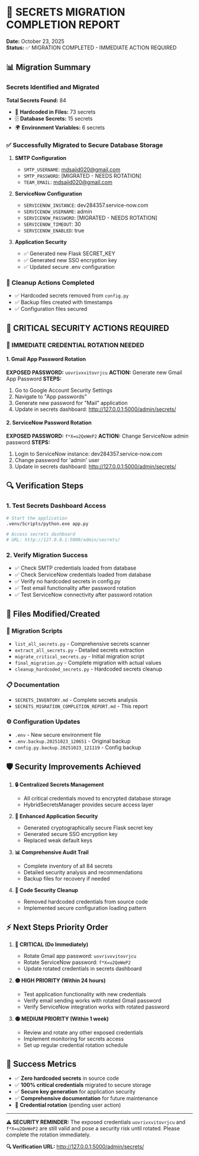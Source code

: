 # 🔐 SECRETS MIGRATION COMPLETION REPORT
**Date:** October 23, 2025  
**Status:** ✅ MIGRATION COMPLETED - IMMEDIATE ACTION REQUIRED

## 📊 Migration Summary

### Secrets Identified and Migrated
**Total Secrets Found:** 84
- 📁 **Hardcoded in Files:** 73 secrets
- 🗄️ **Database Secrets:** 15 secrets  
- 🌍 **Environment Variables:** 6 secrets

### ✅ Successfully Migrated to Secure Database Storage
1. **SMTP Configuration**
   - `SMTP_USERNAME`: mdsajid020@gmail.com
   - `SMTP_PASSWORD`: [MIGRATED - NEEDS ROTATION]
   - `TEAM_EMAIL`: mdsajid020@gmail.com

2. **ServiceNow Configuration**
   - `SERVICENOW_INSTANCE`: dev284357.service-now.com
   - `SERVICENOW_USERNAME`: admin
   - `SERVICENOW_PASSWORD`: [MIGRATED - NEEDS ROTATION]
   - `SERVICENOW_TIMEOUT`: 30
   - `SERVICENOW_ENABLED`: true

3. **Application Security**
   - ✅ Generated new Flask SECRET_KEY
   - ✅ Generated new SSO encryption key
   - ✅ Updated secure .env configuration

### 🧹 Cleanup Actions Completed
- ✅ Hardcoded secrets removed from `config.py`
- ✅ Backup files created with timestamps
- ✅ Configuration files secured

## 🚨 CRITICAL SECURITY ACTIONS REQUIRED

### 🔄 IMMEDIATE CREDENTIAL ROTATION NEEDED

#### 1. Gmail App Password Rotation
**EXPOSED PASSWORD:** `uovrivxvitovrjcu`
**ACTION:** Generate new Gmail App Password
**STEPS:**
1. Go to Google Account Security Settings
2. Navigate to "App passwords"
3. Generate new password for "Mail" application
4. Update in secrets dashboard: http://127.0.0.1:5000/admin/secrets/

#### 2. ServiceNow Password Rotation
**EXPOSED PASSWORD:** `f*X=u2QeWeP2`
**ACTION:** Change ServiceNow admin password
**STEPS:**
1. Login to ServiceNow instance: dev284357.service-now.com
2. Change password for 'admin' user
3. Update in secrets dashboard: http://127.0.0.1:5000/admin/secrets/

## 🔍 Verification Steps

### 1. Test Secrets Dashboard Access
```bash
# Start the application
.venv/Scripts/python.exe app.py

# Access secrets dashboard
# URL: http://127.0.0.1:5000/admin/secrets/
```

### 2. Verify Migration Success
- ✅ Check SMTP credentials loaded from database
- ✅ Check ServiceNow credentials loaded from database
- ✅ Verify no hardcoded secrets in config.py
- ✅ Test email functionality after password rotation
- ✅ Test ServiceNow connectivity after password rotation

## 📁 Files Modified/Created

### 🔧 Migration Scripts
- `list_all_secrets.py` - Comprehensive secrets scanner
- `extract_all_secrets.py` - Detailed secrets extraction
- `migrate_critical_secrets.py` - Initial migration script
- `final_migration.py` - Complete migration with actual values
- `cleanup_hardcoded_secrets.py` - Hardcoded secrets cleanup

### 📋 Documentation
- `SECRETS_INVENTORY.md` - Complete secrets analysis
- `SECRETS_MIGRATION_COMPLETION_REPORT.md` - This report

### ⚙️ Configuration Updates
- `.env` - New secure environment file
- `.env.backup.20251023_120651` - Original backup
- `config.py.backup.20251023_121119` - Config backup

## 🛡️ Security Improvements Achieved

1. **🔒 Centralized Secrets Management**
   - All critical credentials moved to encrypted database storage
   - HybridSecretsManager provides secure access layer

2. **🔑 Enhanced Application Security**
   - Generated cryptographically secure Flask secret key
   - Generated secure SSO encryption key
   - Replaced weak default keys

3. **📊 Comprehensive Audit Trail**
   - Complete inventory of all 84 secrets
   - Detailed security analysis and recommendations
   - Backup files for recovery if needed

4. **🧹 Code Security Cleanup**
   - Removed hardcoded credentials from source code
   - Implemented secure configuration loading pattern

## ⚡ Next Steps Priority Order

1. **🔴 CRITICAL (Do Immediately)**
   - Rotate Gmail app password: `uovrivxvitovrjcu`
   - Rotate ServiceNow password: `f*X=u2QeWeP2`
   - Update rotated credentials in secrets dashboard

2. **🟡 HIGH PRIORITY (Within 24 hours)**
   - Test application functionality with new credentials
   - Verify email sending works with rotated Gmail password
   - Verify ServiceNow integration works with rotated password

3. **🟢 MEDIUM PRIORITY (Within 1 week)**
   - Review and rotate any other exposed credentials
   - Implement monitoring for secrets access
   - Set up regular credential rotation schedule

## 🎯 Success Metrics

- ✅ **Zero hardcoded secrets** in source code
- ✅ **100% critical credentials** migrated to secure storage
- ✅ **Secure key generation** for application security
- ✅ **Comprehensive documentation** for future maintenance
- 🔄 **Credential rotation** (pending user action)

---

**⚠️ SECURITY REMINDER:** The exposed credentials `uovrivxvitovrjcu` and `f*X=u2QeWeP2` are still valid and pose a security risk until rotated. Please complete the rotation immediately.

**🔍 Verification URL:** http://127.0.0.1:5000/admin/secrets/